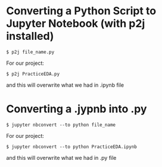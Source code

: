 # Converting a Python Script to Jupyter Notebook (with p2j installed)

`$ p2j file_name.py`

For our project:

`$ p2j PracticeEDA.py`

and this will overwrite what we had in .ipynb file

# Converting a .jypnb into .py

`$ jupyter nbconvert --to python file_name`

For our project:

`$ jupyter nbconvert --to python PracticeEDA.ipynb`

and this will overwrite what we had in .py file
